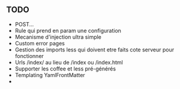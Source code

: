 ## TODO

 + POST...
 + Rule qui prend en param une configuration
 + Mecanisme d'injection ultra simple
 + Custom error pages
 + Gestion des imports less qui doivent etre faits cote serveur pour fonctionner
 + Urls /index/ au lieu de /index ou /index.html
 + Supporter les coffee et less pré-générés
 + Templating YamlFrontMatter
 +
